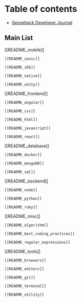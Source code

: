 # Table of contents

* [Sensehack Developer Journal](dev_cheatsheet/README.md)



## Main List
	
[[README_mobile]]
	
	[[README_ionic]]
	
	[[README_iOS]]
	
	[[README_native]]
	
	[[README_unity]]


[[README_frontend]]

	[[README_angular]]

	[[README_css]]
	
	[[README_html]]
	
	[[README_javascript]]
	
	[[README_react]]

[[README_database]]

	[[README_docker]]

	[[README_mongoDB]]
	
	[[README_sql]]

[[README_backend]]

	[[README_node]]
	
	[[README_python]]
	
	[[README_ruby]]


[[README_misc]]

	[[README_algorithm]]

	[[README_best_coding_practices]]
	
	[[README_regular_expressions]]

[[README_tools]]

	[[README_browsers]]
	
	[[README_editors]]
	
	[[README_git]]
	
	[[README_terminal]]
	
	[[README_utility]]